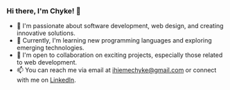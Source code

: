 ### Hi there, I'm Chyke! 👋

- 👀 I'm passionate about software development, web design, and creating innovative solutions.
- 🌱 Currently, I'm learning new programming languages and exploring emerging technologies.
- 💼 I'm open to collaboration on exciting projects, especially those related to web development.
- 📫 You can reach me via email at [ihiemechyke@gmail.com](mailto:ihiemechyke@gmail.com) or connect with me on [LinkedIn](www.linkedin.com/in/chyke-chike-b7049b16a).

